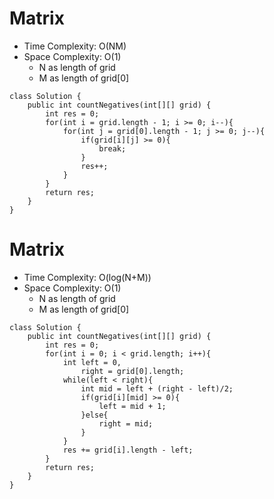 # Matrix
* Time Complexity: O(NM)
* Space Complexity: O(1)
	* N as length of grid
	* M as length of grid[0]
```
class Solution {
    public int countNegatives(int[][] grid) {
        int res = 0;
        for(int i = grid.length - 1; i >= 0; i--){
            for(int j = grid[0].length - 1; j >= 0; j--){
                if(grid[i][j] >= 0){
                    break;
                }
                res++;
            }
        }
        return res;
    }
}
```
# Matrix
* Time Complexity: O(log(N+M))
* Space Complexity: O(1)
	* N as length of grid
	* M as length of grid[0]
```
class Solution {
    public int countNegatives(int[][] grid) {
        int res = 0;
        for(int i = 0; i < grid.length; i++){
            int left = 0,
                right = grid[0].length;
            while(left < right){
                int mid = left + (right - left)/2;
                if(grid[i][mid] >= 0){
                    left = mid + 1;
                }else{
                    right = mid;
                }
            }
            res += grid[i].length - left;
        }
        return res;
    }
}
```